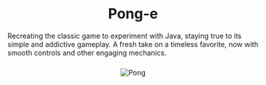 # <h1 align="center"> Pong-e </h1>

Recreating the classic game to experiment with Java, staying true to its simple and addictive gameplay. A fresh take on a timeless favorite, now with smooth controls and other engaging mechanics.

###

<div align="center">
  <img src="https://github.com/Guimats7/Pong-e/README/pongif.gif" alt="Pong" />
</div>
